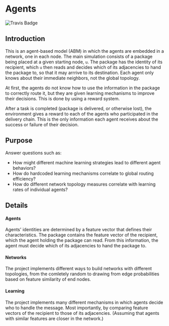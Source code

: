 # Agents
![Travis Badge](https://travis-ci.org/bhtucker/agents.svg?branch=travis)

## Introduction

This is an agent-based model (ABM) in which the agents are embedded in a
network, one in each node. The main simulation consists of a package being
placed at a given starting node, `u`. The package has the identity of its
recipient, which `u` then reads and decides which of its adjacencies to hand the
package to, so that it may arrrive to its destination. Each agent only knows
about their immediate neighbors, not the global topology.

At first, the agents do not know how to use the information in the package to
correctly route it, but they are given learning mechanisms to improve their
decisions. This is done by using a reward system.

After a task is completed (package is delivered, or otherwise lost), the
environment gives a reward to each of the agents who participated in the
delivery chain. This is the only information each agent receives about the
success or failure of their decision.


## Purpose

Answer questions such as:

* How might different machine learning strategies lead to different agent behaviors?
* How do hardcoded learning mechanisms correlate to global routing efficiency?
* How do different network topology measures correlate with learning rates of individual agents?


## Details

#### Agents

Agents' identities are determined by a feature vector that defines their
characteristics. The package contains the feature vector of the recipient, which
the agent holding the package can read. From this information, the agent must
decide which of its adjacencies to hand the package to.

#### Networks

The project implements different ways to build networks with different
topologies, from the comletely random to drawing from edge probabilities based
on feature similarity of end nodes.


#### Learning

The project implements many different mechanisms in which agents decide who to
handle the message. Most importantly, by comparing feature vectors of the
recipient to those of its adjacencies. (Assuming that agents with similar
features are closer in the network.)
